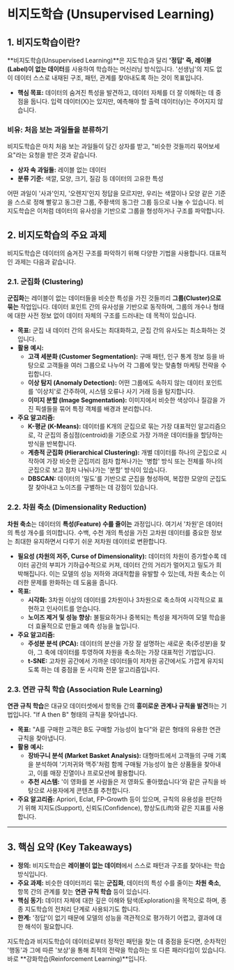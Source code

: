 # 비지도학습 (Unsupervised Learning)

## 1. 비지도학습이란?

**비지도학습(Unsupervised Learning)**은 지도학습과 달리 **'정답' 즉, 레이블(Label)이 없는 데이터**를 사용하여 학습하는 머신러닝 방식입니다. '선생님'의 지도 없이 데이터 스스로 내재된 구조, 패턴, 관계를 찾아내도록 하는 것이 목표입니다.

- **핵심 목표:** 데이터의 숨겨진 특성을 발견하고, 데이터 자체를 더 잘 이해하는 데 중점을 둡니다. 입력 데이터(X)는 있지만, 예측해야 할 출력 데이터(y)는 주어지지 않습니다.

### 비유: 처음 보는 과일들을 분류하기
비지도학습은 마치 처음 보는 과일들이 담긴 상자를 받고, "비슷한 것들끼리 묶어보세요"라는 요청을 받은 것과 같습니다.
- **상자 속 과일들:** 레이블 없는 데이터
- **분류 기준:** 색깔, 모양, 크기, 질감 등 데이터의 고유한 특성

어떤 과일이 '사과'인지, '오렌지'인지 정답을 모르지만, 우리는 색깔이나 모양 같은 기준을 스스로 정해 빨갛고 동그란 그룹, 주황색의 동그란 그룹 등으로 나눌 수 있습니다. 비지도학습은 이처럼 데이터의 유사성을 기반으로 그룹을 형성하거나 구조를 파악합니다.

## 2. 비지도학습의 주요 과제

비지도학습은 데이터의 숨겨진 구조를 파악하기 위해 다양한 기법을 사용합니다. 대표적인 과제는 다음과 같습니다.

### 2.1. 군집화 (Clustering)
**군집화**는 레이블이 없는 데이터들을 비슷한 특성을 가진 것들끼리 **그룹(Cluster)으로 묶는** 작업입니다. 데이터 포인트 간의 유사성을 기반으로 동작하며, 그룹의 개수나 형태에 대한 사전 정보 없이 데이터 자체의 구조를 드러내는 데 목적이 있습니다.

- **목표:** 군집 내 데이터 간의 유사도는 최대화하고, 군집 간의 유사도는 최소화하는 것입니다.
- **활용 예시:**
  - **고객 세분화 (Customer Segmentation):** 구매 패턴, 인구 통계 정보 등을 바탕으로 고객들을 여러 그룹으로 나누어 각 그룹에 맞는 맞춤형 마케팅 전략을 수립합니다.
  - **이상 탐지 (Anomaly Detection):** 어떤 그룹에도 속하지 않는 데이터 포인트를 '이상치'로 간주하여, 시스템 오류나 사기 거래 등을 탐지합니다.
  - **이미지 분할 (Image Segmentation):** 이미지에서 비슷한 색상이나 질감을 가진 픽셀들을 묶어 특정 객체를 배경과 분리합니다.
- **주요 알고리즘:**
  - **K-평균 (K-Means):** 데이터를 K개의 군집으로 묶는 가장 대표적인 알고리즘으로, 각 군집의 중심점(centroid)을 기준으로 가장 가까운 데이터들을 할당하는 방식을 반복합니다.
  - **계층적 군집화 (Hierarchical Clustering):** 개별 데이터를 하나의 군집으로 시작하여 가장 비슷한 군집끼리 점차 합쳐나가는 '병합' 방식 또는 전체를 하나의 군집으로 보고 점차 나눠나가는 '분할' 방식이 있습니다.
  - **DBSCAN:** 데이터의 '밀도'를 기반으로 군집을 형성하여, 복잡한 모양의 군집도 잘 찾아내고 노이즈를 구별하는 데 강점이 있습니다.

### 2.2. 차원 축소 (Dimensionality Reduction)
**차원 축소**는 데이터의 **특성(Feature) 수를 줄이는** 과정입니다. 여기서 '차원'은 데이터의 특성 개수를 의미합니다. 수백, 수천 개의 특성을 가진 고차원 데이터를 중요한 정보는 최대한 유지하면서 다루기 쉬운 저차원 데이터로 변환합니다.

- **필요성 (차원의 저주, Curse of Dimensionality):** 데이터의 차원이 증가할수록 데이터 공간의 부피가 기하급수적으로 커져, 데이터 간의 거리가 멀어지고 밀도가 희박해집니다. 이는 모델의 성능 저하와 과대적합을 유발할 수 있는데, 차원 축소는 이러한 문제를 완화하는 데 도움을 줍니다.
- **목표:**
  - **시각화:** 3차원 이상의 데이터를 2차원이나 3차원으로 축소하여 시각적으로 표현하고 인사이트를 얻습니다.
  - **노이즈 제거 및 성능 향상:** 불필요하거나 중복되는 특성을 제거하여 모델 학습을 더 효율적으로 만들고 예측 성능을 높입니다.
- **주요 알고리즘:**
  - **주성분 분석 (PCA):** 데이터의 분산을 가장 잘 설명하는 새로운 축(주성분)을 찾아, 그 축에 데이터를 투영하여 차원을 축소하는 가장 대표적인 기법입니다.
  - **t-SNE:** 고차원 공간에서 가까운 데이터들이 저차원 공간에서도 가깝게 유지되도록 하는 데 중점을 둔 시각화 전문 알고리즘입니다.

### 2.3. 연관 규칙 학습 (Association Rule Learning)
**연관 규칙 학습**은 대규모 데이터셋에서 항목들 간의 **흥미로운 관계나 규칙을 발견**하는 기법입니다. "If A then B" 형태의 규칙을 찾아냅니다.

- **목표:** "A를 구매한 고객은 B도 구매할 가능성이 높다"와 같은 형태의 유용한 연관 규칙을 찾아냅니다.
- **활용 예시:**
  - **장바구니 분석 (Market Basket Analysis):** 대형마트에서 고객들의 구매 기록을 분석하여 '기저귀와 맥주'처럼 함께 구매될 가능성이 높은 상품들을 찾아내고, 이를 매장 진열이나 프로모션에 활용합니다.
  - **추천 시스템:** '이 영화를 본 사람들은 저 영화도 좋아했습니다'와 같은 규칙을 바탕으로 사용자에게 콘텐츠를 추천합니다.
- **주요 알고리즘:** Apriori, Eclat, FP-Growth 등이 있으며, 규칙의 유용성을 판단하기 위해 지지도(Support), 신뢰도(Confidence), 향상도(Lift)와 같은 지표를 사용합니다.

---

## 3. 핵심 요약 (Key Takeaways)
- **정의:** 비지도학습은 **레이블이 없는 데이터**에서 스스로 패턴과 구조를 찾아내는 학습 방식입니다.
- **주요 과제:** 비슷한 데이터끼리 묶는 **군집화**, 데이터의 특성 수를 줄이는 **차원 축소**, 항목 간의 관계를 찾는 **연관 규칙 학습** 등이 있습니다.
- **핵심 동기:** 데이터 자체에 대한 깊은 이해와 탐색(Exploration)을 목적으로 하며, 종종 지도학습의 전처리 단계로 사용되기도 합니다.
- **한계:** '정답'이 없기 때문에 모델의 성능을 객관적으로 평가하기 어렵고, 결과에 대한 해석이 필요합니다.

지도학습과 비지도학습이 데이터로부터 정적인 패턴을 찾는 데 중점을 둔다면, 순차적인 '행동'과 그에 따른 '보상'을 통해 최적의 전략을 학습하는 또 다른 패러다임이 있습니다. 바로 **강화학습(Reinforcement Learning)**입니다.
